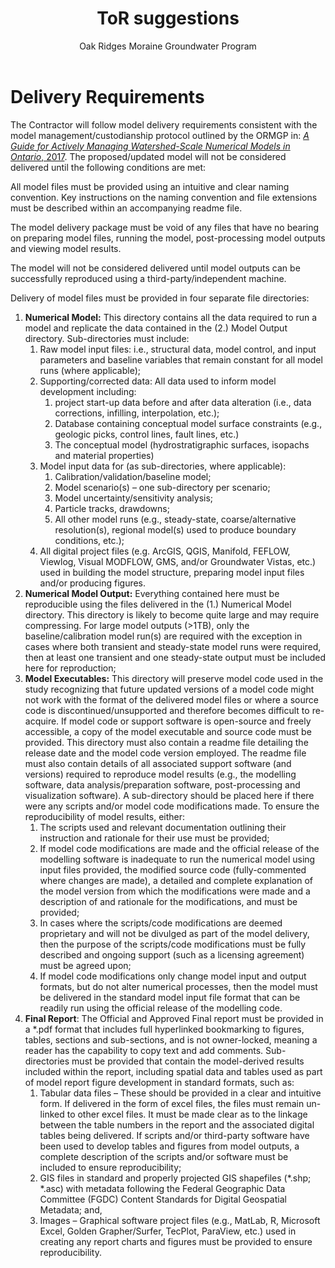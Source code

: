 ﻿---
title: ToR suggestions
author: Oak Ridges Moraine Groundwater Program
output: html_document
---


# Delivery Requirements

The Contractor will follow model delivery requirements consistent with the model management/custodianship protocol outlined by the ORMGP in: [*A Guide for Actively Managing Watershed-Scale Numerical Models in Ontario*, 2017](https://www.oakridgeswater.ca/_files/ugd/4a0a6e_c41c71a481ea4657806e1fbb0c912f7a.pdf). The proposed/updated model will not be considered delivered until the following conditions are met: 

All model files must be provided using an intuitive and clear naming convention. Key instructions on the naming convention and file extensions must be described within an accompanying readme file. 

The model delivery package must be void of any files that have no bearing on preparing model files, running the model, post-processing model outputs and viewing model results. 

The model will not be considered delivered until model outputs can be successfully reproduced using a third-party/independent machine.

Delivery of model files must be provided in four separate file directories:

1. **Numerical Model:** This directory contains all the data required to run a model and replicate the data contained in the (2.) Model Output directory. Sub-directories must include:
   1. Raw model input files: i.e., structural data, model control, and input parameters and baseline variables that remain constant for all model runs (where applicable);
   1. Supporting/corrected data: All data used to inform model development including: 
      1. project start-up data before and after data alteration (i.e., data corrections, infilling, interpolation, etc.);
      1. Database containing conceptual model surface constraints (e.g., geologic picks, control lines, fault lines, etc.)
      1. The conceptual model (hydrostratigraphic surfaces, isopachs and material properties)
   1. Model input data for (as sub-directories, where applicable):
      1. Calibration/validation/baseline model;
      1. Model scenario(s) – one sub-directory per scenario;
      1. Model uncertainty/sensitivity analysis;
      1. Particle tracks, drawdowns;
      1. All other model runs (e.g., steady-state, coarse/alternative resolution(s), regional model(s) used to produce boundary conditions, etc.);
   1. All digital project files (e.g. ArcGIS, QGIS, Manifold, FEFLOW, Viewlog, Visual MODFLOW, GMS, and/or Groundwater Vistas, etc.) used in building the model structure, preparing model input files and/or producing figures.
1. **Numerical Model Output:** Everything contained here must be reproducible using the files delivered in the (1.) Numerical Model directory. This directory is likely to become quite large and may require compressing. For large model outputs (>1TB), only the baseline/calibration model run(s) are required with the exception in cases where both transient and steady-state model runs were required, then at least one transient and one steady-state output must be included here for reproduction;
1. **Model Executables:** This directory will preserve model code used in the study recognizing that future updated versions of a model code might not work with the format of the delivered model files or where a source code is discontinued/unsupported and therefore becomes difficult to re-acquire. If model code or support software is open-source and freely accessible, a copy of the model executable and source code must be provided. This directory must also contain a readme file detailing the release date and the model code version employed. The readme file must also contain details of all associated support software (and versions) required to reproduce model results (e.g., the modelling software, data analysis/preparation software, post-processing and visualization software). A sub-directory should be placed here if there were any scripts and/or model code modifications made. To ensure the reproducibility of model results, either:
   1. The scripts used and relevant documentation outlining their instruction and rationale for their use must be provided;
   1. If model code modifications are made and the official release of the modelling software is inadequate to run the numerical model using input files provided, the modified source code (fully-commented where changes are made), a detailed and complete explanation of the model version from which the modifications were made and a description of and rationale for the modifications, and must be provided;
   1. In cases where the scripts/code modifications are deemed proprietary and will not be divulged as part of the model delivery, then the purpose of the scripts/code modifications must be fully described and ongoing support (such as a licensing agreement) must be agreed upon;
   1. If model code modifications only change model input and output formats, but do not alter numerical processes, then the model must be delivered in the standard model input file format that can be readily run using the official release of the modelling code.
1. **Final Report**: The Official and Approved Final report must be provided in a \*.pdf format that includes full hyperlinked bookmarking to figures, tables, sections and sub-sections, and is not owner-locked, meaning a reader has the capability to copy text and add comments. Sub-directories must be provided that contain the model-derived results included within the report, including spatial data and tables used as part of model report figure development in standard formats, such as:
   1. Tabular data files – These should be provided in a clear and intuitive form. If delivered in the form of excel files, the files must remain un-linked to other excel files. It must be made clear as to the linkage between the table numbers in the report and the associated digital tables being delivered.  If scripts and/or third-party software have been used to develop tables and figures from model outputs, a complete description of the scripts and/or software must be included to ensure reproducibility;
   1. GIS files in standard and properly projected GIS shapefiles (\*.shp; \*.asc) with metadata following the Federal Geographic Data Committee (FGDC) Content Standards for Digital Geospatial Metadata; and,
   1. Images – Graphical software project files (e.g., MatLab, R, Microsoft Excel, Golden Grapher/Surfer, TecPlot, ParaView, etc.) used in creating any report charts and figures must be provided to ensure reproducibility.

